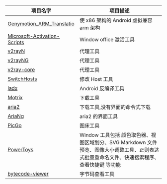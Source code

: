 |项目名字|项目描述|
|--|--|
|[Genymotion_ARM_Translatio](https://github.com/m9rco/Genymotion_ARM_Translation)|使 x86 架构的 Android 虚拟兼容 arm 架构|
|[Microsoft-Activation-Scripts](https://github.com/massgravel/Microsoft-Activation-Scripts)| Window office 激活工具|
|[v2rayN](https://github.com/2dust/v2rayN)|代理工具|
|[v2rayNG](https://github.com/2dust/v2rayNG)|代理工具|
|[v2ray-core](https://github.com/v2ray/v2ray-core)|代理工具|
|[SwitchHosts](https://github.com/oldj/SwitchHosts)|修改 Host 工具|
|[jadx](https://github.com/skylot/jadx)|Android 反编译工具|
|[Motrix](https://github.com/agalwood/Motrix)|下载工具|
|[aria2](https://github.com/aria2/aria2)|下载工具,没有界面的命令式下载|
|[AriaNg](https://github.com/mayswind/AriaNg)|aria2 的界面工具|
|[PicGo](https://github.com/Molunerfinn/PicGo)|图床工具|
|[PowerToys](https://github.com/microsoft/PowerToys)|Window 工具包括 颜色取色器、视图区域划分、SVG Markdown 文件预览、图像大小调整工具、正则表达式批量重命名文件、快速搜索程序、查看快捷键 等功能|
|[bytecode-viewer](https://github.com/Konloch/bytecode-viewer)|字节码查看工具|
